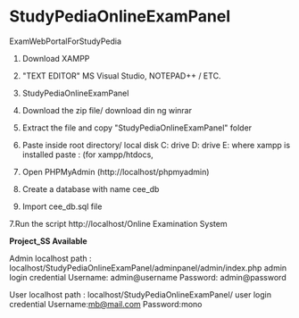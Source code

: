 # StudyPediaOnlineExamPanel
 ExamWebPortalForStudyPedia





1. Download XAMPP

2. "TEXT EDITOR" MS Visual Studio, NOTEPAD++ / ETC.

3. StudyPediaOnlineExamPanel

4. Download the zip file/ download din ng winrar

5. Extract the file and copy "StudyPediaOnlineExamPanel" folder

6. Paste inside root directory/  local disk C: drive D: drive E: where xampp is installed paste : (for xampp/htdocs, 

7. Open PHPMyAdmin (http://localhost/phpmyadmin)

8. Create a database with name cee_db

6. Import cee_db.sql file

7.Run the script http://localhost/Online Examination System

**Project_SS Available**

Admin localhost path : localhost/StudyPediaOnlineExamPanel/adminpanel/admin/index.php
admin login credential
Username: admin@username
Password: admin@password

User localhost path : localhost/StudyPediaOnlineExamPanel/
user login credential
Username:mb@mail.com
Password:mono

